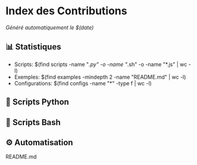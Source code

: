 # Index des Contributions

*Généré automatiquement le $(date)*

## 📊 Statistiques
- Scripts: $(find scripts -name "*.py" -o -name "*.sh" -o -name "*.js" | wc -l)
- Exemples: $(find examples -mindepth 2 -name "README.md" | wc -l)
- Configurations: $(find configs -name "*" -type f | wc -l)

## 🐍 Scripts Python

## 🔧 Scripts Bash

## ⚙️ Automatisation
README.md
